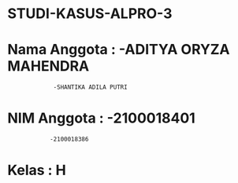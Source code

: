 # STUDI-KASUS-ALPRO-3
# Nama Anggota : -ADITYA ORYZA MAHENDRA
                 -SHANTIKA ADILA PUTRI
# NIM Anggota : -2100018401
                -2100018386
# Kelas : H
